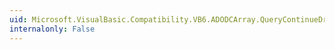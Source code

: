```yaml
---
uid: Microsoft.VisualBasic.Compatibility.VB6.ADODCArray.QueryContinueDrag
internalonly: False
---
```

